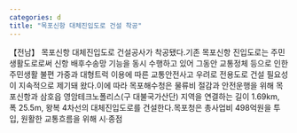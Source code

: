 ```yaml
---
categories: d
title: "목포신항 대체진입도로 건설 착공"
---
```

【전남】 목포신항 대체진입도로 건설공사가 착공됐다.기존 목포신항 진입도로는 주민생활도로로써 신항 배후수송망 기능을 동시 수행하고 있어 그동안 교통정체 등으로 인한 주민생활 불편 가중과 대형트럭 이용에 따른 교통안전사고 우려로 전용도로 건설 필요성이 지속적으로 제기돼 왔다.이에 따라 목포해수청은 물류비 절감과 안전운행을 위해 목포신항과 삼호읍 영암테크노폴리스(구 대불국가산단) 지역을 연결하는 길이 1.69km, 폭 25.5m, 왕복 4차선의 대체진입도로를 건설한다.목포청은 총사업비 498억원을 투입, 원활한 교통흐름을 위해 시·종점